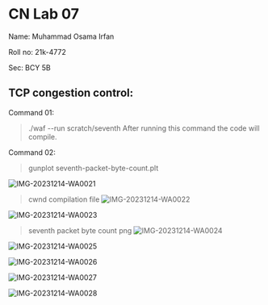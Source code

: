 # CN Lab 07
Name: Muhammad Osama Irfan

Roll no: 21k-4772

Sec: BCY 5B

## TCP congestion control:



Command 01:
> ./waf --run scratch/seventh
After running this command the code will compile.

Command 02:
> gunplot seventh-packet-byte-count.plt

![IMG-20231214-WA0021](https://github.com/osamaairfan/Computer-Networks-Labs/assets/115397536/4642c9b9-5d2d-4543-a76c-3dc121707aee)

> cwnd compilation file
![IMG-20231214-WA0022](https://github.com/osamaairfan/Computer-Networks-Labs/assets/115397536/3846b88f-00c8-4be3-80ff-36de2653844e)

![IMG-20231214-WA0023](https://github.com/osamaairfan/Computer-Networks-Labs/assets/115397536/f87382ba-b0fc-4fbe-97a3-6c9018529364)

> seventh packet byte count png
![IMG-20231214-WA0024](https://github.com/osamaairfan/Computer-Networks-Labs/assets/115397536/978a8812-6faf-4cc3-9650-734cf39033f7)



![IMG-20231214-WA0025](https://github.com/osamaairfan/Computer-Networks-Labs/assets/115397536/1330b981-2e90-4385-a7b3-d4d5ff3d421d)


![IMG-20231214-WA0026](https://github.com/osamaairfan/Computer-Networks-Labs/assets/115397536/7f650a03-0217-4c18-a522-ce52cec6af65)

![IMG-20231214-WA0027](https://github.com/osamaairfan/Computer-Networks-Labs/assets/115397536/1e070690-6300-429a-971b-4e2c75357404)

![IMG-20231214-WA0028](https://github.com/osamaairfan/Computer-Networks-Labs/assets/115397536/ed09c23b-367e-408c-a69f-7e4506a2d250)




